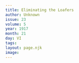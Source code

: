 ```yaml
---
title: Eliminating the Loafers
author: Unknown
issue: 23
volume: 5
year: 1917
month: 21
day: VI
tags:
layout: page.njk
image:
---
```

